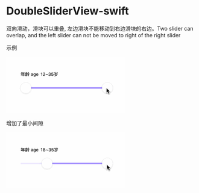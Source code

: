# DoubleSliderView-swift
双向滑动，滑块可以重叠, 左边滑块不能移动到右边滑块的右边。Two slider can overlap, and the left slider can not be moved to right of the right  slider


示例

![image](https://github.com/anonymity-du/DoubleSliderView-swift/blob/master/imageFolder/doubleslider_1.gif)


增加了最小间隙

![image](https://github.com/anonymity-du/DoubleSliderView-swift/blob/master/imageFolder/doubleslider_2.gif)
